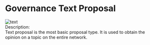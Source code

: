 
# Governance Text Proposal

![text](../../img/gov-text.png)  
Description:  
Text proposal is the most basic proposal type. It is used to obtain the opinion on a topic on the entire network.



